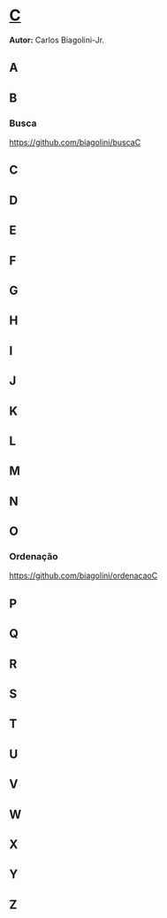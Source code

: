 # <u>C</u>
**Autor:** Carlos Biagolini-Jr.


## A

## B
### Busca
https://github.com/biagolini/buscaC

## C

## D

## E

## F

## G

## H

## I

## J

## K

## L

## M

## N

## O
### Ordenação
https://github.com/biagolini/ordenacaoC

## P

## Q

## R

## S

## T

## U

## V

## W

## X 

## Y 

## Z
